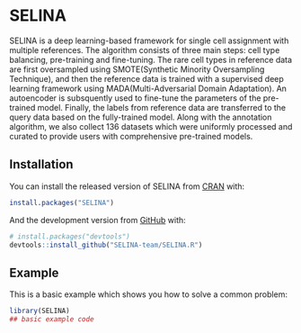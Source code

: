 
<!-- README.md is generated from README.Rmd. Please edit that file -->

# SELINA

<!-- badges: start -->

<!-- badges: end -->

SELINA is a deep learning-based framework for single cell assignment
with multiple references. The algorithm consists of three main steps:
cell type balancing, pre-training and fine-tuning. The rare cell types
in reference data are first oversampled using SMOTE(Synthetic Minority
Oversampling Technique), and then the reference data is trained with a
supervised deep learning framework using MADA(Multi-Adversarial Domain
Adaptation). An autoencoder is subsquently used to fine-tune the
parameters of the pre-trained model. Finally, the labels from reference
data are transferred to the query data based on the fully-trained model.
Along with the annotation algorithm, we also collect 136 datasets which
were uniformly processed and curated to provide users with comprehensive
pre-trained models.

## Installation

You can install the released version of SELINA from
[CRAN](https://CRAN.R-project.org) with:

``` r
install.packages("SELINA")
```

And the development version from [GitHub](https://github.com/) with:

``` r
# install.packages("devtools")
devtools::install_github("SELINA-team/SELINA.R")
```

## Example

This is a basic example which shows you how to solve a common problem:

``` r
library(SELINA)
## basic example code
```
